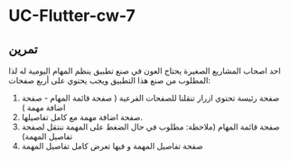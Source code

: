 # UC-Flutter-cw-7

## تمرين
احد اصحاب المشاريع الصغيرة يحتاج العون في صنع تطبيق ينظم المهام اليومية له  لذا المطلوب من صنع هذا التطبيق ويجب يحتوي على أربع صفحات:
1. صفحة رئيسة تحتوي ازرار تنقلنا للصفحات الفرعية ( صفحة قائمة المهام - صفحة اضافة مهمة )
2. صفحة اضافة مهمة مع كامل تفاصيلها.
3. صفحة قائمة المهام (ملاحظة: مطلوب في حال الضغط على المهمة ننتقل لصفحة تفاصيل المهمة)
4. صفحة تفاصيل المهمة و فيها تعرض كامل تفاصيل المهمة
